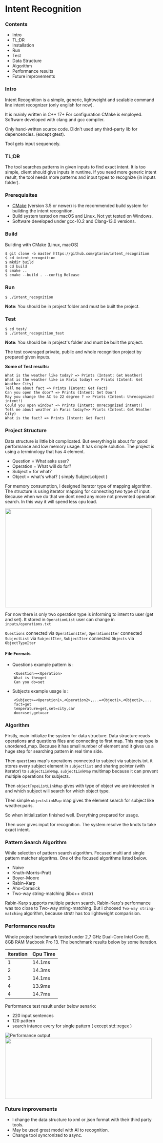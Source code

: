 # Intent Recognition

### Contents
* Intro
* TL;DR
* Installation
* Run
* Test
* Data Structure
* Algorithm
* Performance results
* Future improvements

### Intro
Intent Recognition is a simple, generic, lightweight and scalable command line intent recognizer (only english for now).

It is mainly written in C++ 17+ For configuration CMake is employed. Software developed with clang and gcc compiler.

Only hand-written source code. Didn't used any third-party lib for depencencies. (except gtest).

Tool gets input sequencely.

### TL;DR
The tool searches patterns in given inputs to find exact intent. It is too simple, client should give inputs in runtime. If you need more generic intent result, the tool needs more patterns and input types to recognize (in inputs folder).

### Prerequisites
- [CMake](https://cmake.org/) (version 3.5 or newer) is the recommended build system for building the intent recognition.
- Build system tested on macOS and Linux. Not yet tested on Windows.
- Software developed under gcc-10.2 and Clang-13.0 versions.

### Build
Building with CMake (Linux, macOS)
```
$ git clone -b master https://github.com/gtarim/intent_recognition
$ cd intent_recognition
$ mkdir build
$ cd build
$ cmake ..
$ cmake --build . --config Release
```
### Run
```
$ ./intent_recognition
```
**Note:** You should be in project folder and must be built the project.
### Test
```
$ cd test/
$ ./intent_recognition_test
```
**Note:** You should be in project's folder and must be built the project.

The test coveraged private, public and whole recognition project by prepared given inputs.

**Some of Test results:**
```
What is the weather like today? => Prints (Intent: Get Weather)
What is the weather like in Paris today? => Prints (Intent: Get Weather City)
Tell me about fact => Prints (Intent: Get Fact)
Can you open the door? => Prints (Intent: Set Door)
May you change the AC to 22 degree ? => Prints (Intent: Unrecognized intent!)
Could you open window? => Prints (Intent: Unrecognized intent!)
Tell me about weather in Paris today?=> Prints (Intent: Get Weather City)
What is the fact? => Prints (Intent: Get Fact)
```
### Project Structure

Data structure is little bit complicated. But everything is about for good performance and low memory usage. It has simple solution. The project is using a terminology that has 4 element.
- Question = What asks user?
- Operation = What will do for?
- Subject = for what?
- Object = what's what? ( simply Subject.object )

For memory consumption, I designed Iterator type of mapping algorithm.
The structure is using iterator mapping for connecting two type of input. Because when we do that we dont need any more not prevented operation search. In this way it will spend less cpu load.

<img src="docs/structure.png" width="480" height="324">

For now there is only two operation type is informing to intent to user (get and set). It stored in `OperationList` user can change in `inputs/operations.txt`

`Questions` connected via `OperationsIter`, `OperationsIter` connected `SubjectList` via `SubjectIter`, `SubjectIter` connected `Objects` via `ObjectTypeIter`
#### File Formats
- Questions example pattern is :
```
    <Question>=<Operation>
    What is the=get
    Can you do=set
```      
- Subjects example usage is :
```
    <Subject>=<Operation1>,<Operation2>,...=<Object1>,<Object2>,...
    fact=get
    temperature=get,set=city,car
    door=set,get=car
```

### Algorithm
Firstly, main initialize the system for data structure. Data structure reads operations and questions files and connecting to first map. This map type is unordered_map. Because it has small number of element and it gives us a huge step for searching pattern in real time side. 

Then `questions` map's operations connected to subject via subjects.txt. it stores every subject element in `subjectlist` and sharing pointer (with iterator) to `subjectLinkMap`. `subjectLinkMap` multimap because it can prevent multiple operations for subjects. 

Then `objectTypeListLinkMap` gives with type of object we are interested in and which subject will search for which object type.

Then simple `objectsLinkMap` map gives the element search for subject like weather.paris.

So when initialization finished well. Everything prepared for usage.

Then user gives input for recognition. The system resolve the knots to take exact intent.

### Pattern Search Algorithm
While selection of pattern search algorithm. Focused multi and single pattern matcher algoritms.
One of the focused algorithms listed below.

- Naive
- Knuth–Morris–Pratt
- Boyer–Moore
- Rabin–Karp
- Aho-Corasick
- Two-way string-matching (libc++ strstr)

Rabin-Karp supports multiple pattern search. Rabin-Karp's performance was too close to Two-way string-matching. But i choosed `Two-way string-matching` algorithm, because strstr has too lightweight comparision.

### Performance results

Whole project benchmark tested under 2,7 GHz Dual-Core Intel Core i5, 8GB RAM Macbook Pro 13.
The benchmark results below by some iteration.

|Iteration|Cpu Time|
|-|------|
|1|14.1ms|
|2|14.3ms|
|3|14.1ms|
|4|13.9ms|
|4|14.7ms|

Performance test result under below senario:
- 220 input sentences
- 120 pattern
- search intance every for single pattern ( except std::regex )

![](/docs/perf_out.png "Performance output")
<img src="docs/perf_out.png" width="480" height="200">
### Future improvements
- I change the data structure to xml or json format with their third party tools.
- May be used great model with AI to recognition.
- Change tool syncronized to async.